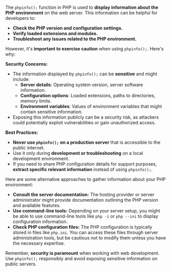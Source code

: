 The `phpinfo();` function in PHP is used to **display information about the PHP environment** on the web server. This information can be helpful for developers to:

- **Check the PHP version and configuration settings.**
- **Verify loaded extensions and modules.**
- **Troubleshoot any issues related to the PHP environment.**

However, it's **important to exercise caution** when using `phpinfo();`. Here's why:

**Security Concerns:**

- The information displayed by `phpinfo();` can be **sensitive** and might include:
    - **Server details**: Operating system version, server software information.
    - **Configuration options**: Loaded extensions, paths to directories, memory limits.
    - **Environment variables**: Values of environment variables that might contain sensitive information.
- Exposing this information publicly can be a security risk, as attackers could potentially exploit vulnerabilities or gain unauthorized access.

**Best Practices:**

- **Never use `phpinfo();` on a production server** that is accessible to the public internet.
- Use it only during **development or troubleshooting** on a local development environment.
- If you need to share PHP configuration details for support purposes, **extract specific relevant information** instead of using `phpinfo();`.

Here are some alternative approaches to gather information about your PHP environment:

- **Consult the server documentation:** The hosting provider or server administrator might provide documentation outlining the PHP version and available features.
- **Use command-line tools:** Depending on your server setup, you might be able to use command-line tools like `php -i` or `php --ini` to display configuration information.
- **Check PHP configuration files:** The PHP configuration is typically stored in files like `php.ini`. You can access these files through server administration tools, but be cautious not to modify them unless you have the necessary expertise.

Remember, **security is paramount** when working with web development. Use `phpinfo();` responsibly and avoid exposing sensitive information on public servers.